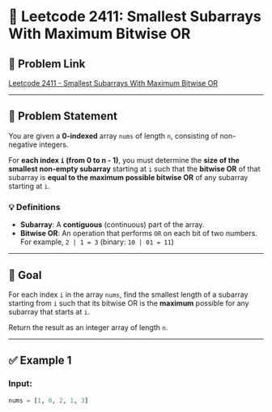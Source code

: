 # 🧩 Leetcode 2411: Smallest Subarrays With Maximum Bitwise OR

## 🔗 Problem Link
[Leetcode 2411 - Smallest Subarrays With Maximum Bitwise OR](https://leetcode.com/problems/smallest-subarrays-with-maximum-bitwise-or)

---

## 📄 Problem Statement

You are given a **0-indexed** array `nums` of length `n`, consisting of non-negative integers.

For **each index `i` (from 0 to n - 1)**, you must determine the **size of the smallest non-empty subarray** starting at `i` such that the **bitwise OR** of that subarray is **equal to the maximum possible bitwise OR** of any subarray starting at `i`.

### 💡 Definitions

- **Subarray**: A **contiguous** (continuous) part of the array.
- **Bitwise OR**: An operation that performs `OR` on each bit of two numbers.  
  For example, `2 | 1 = 3` (binary: `10 | 01 = 11`)

---

## 🧠 Goal

For each index `i` in the array `nums`, find the smallest length of a subarray starting from `i` such that its bitwise OR is the **maximum** possible for any subarray that starts at `i`.

Return the result as an integer array of length `n`.

---

## ✅ Example 1

### Input:
```python
nums = [1, 0, 2, 1, 3]
```
